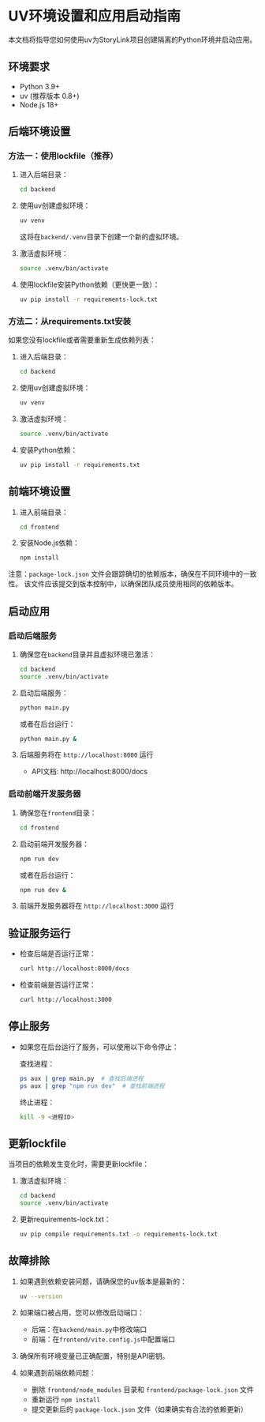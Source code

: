 # UV环境设置和应用启动指南

本文档将指导您如何使用uv为StoryLink项目创建隔离的Python环境并启动应用。

## 环境要求

- Python 3.9+
- uv (推荐版本 0.8+)
- Node.js 18+

## 后端环境设置

### 方法一：使用lockfile（推荐）

1. 进入后端目录：
   ```bash
   cd backend
   ```

2. 使用uv创建虚拟环境：
   ```bash
   uv venv
   ```
   这将在`backend/.venv`目录下创建一个新的虚拟环境。

3. 激活虚拟环境：
   ```bash
   source .venv/bin/activate
   ```

4. 使用lockfile安装Python依赖（更快更一致）：
   ```bash
   uv pip install -r requirements-lock.txt
   ```

### 方法二：从requirements.txt安装

如果您没有lockfile或者需要重新生成依赖列表：

1. 进入后端目录：
   ```bash
   cd backend
   ```

2. 使用uv创建虚拟环境：
   ```bash
   uv venv
   ```

3. 激活虚拟环境：
   ```bash
   source .venv/bin/activate
   ```

4. 安装Python依赖：
   ```bash
   uv pip install -r requirements.txt
   ```

## 前端环境设置

1. 进入前端目录：
   ```bash
   cd frontend
   ```

2. 安装Node.js依赖：
   ```bash
   npm install
   ```

注意：`package-lock.json` 文件会跟踪确切的依赖版本，确保在不同环境中的一致性。
该文件应该提交到版本控制中，以确保团队成员使用相同的依赖版本。

## 启动应用

### 启动后端服务

1. 确保您在`backend`目录并且虚拟环境已激活：
   ```bash
   cd backend
   source .venv/bin/activate
   ```

2. 启动后端服务：
   ```bash
   python main.py
   ```
   或者在后台运行：
   ```bash
   python main.py &
   ```

3. 后端服务将在 `http://localhost:8000` 运行
   - API文档: http://localhost:8000/docs

### 启动前端开发服务器

1. 确保您在`frontend`目录：
   ```bash
   cd frontend
   ```

2. 启动前端开发服务器：
   ```bash
   npm run dev
   ```
   或者在后台运行：
   ```bash
   npm run dev &
   ```

3. 前端开发服务器将在 `http://localhost:3000` 运行

## 验证服务运行

- 检查后端是否运行正常：
  ```bash
  curl http://localhost:8000/docs
  ```

- 检查前端是否运行正常：
  ```bash
  curl http://localhost:3000
  ```

## 停止服务

- 如果您在后台运行了服务，可以使用以下命令停止：

  查找进程：
  ```bash
  ps aux | grep main.py  # 查找后端进程
  ps aux | grep "npm run dev"  # 查找前端进程
  ```

  终止进程：
  ```bash
  kill -9 <进程ID>
  ```

## 更新lockfile

当项目的依赖发生变化时，需要更新lockfile：

1. 激活虚拟环境：
   ```bash
   cd backend
   source .venv/bin/activate
   ```

2. 更新requirements-lock.txt：
   ```bash
   uv pip compile requirements.txt -o requirements-lock.txt
   ```

## 故障排除

1. 如果遇到依赖安装问题，请确保您的uv版本是最新的：
   ```bash
   uv --version
   ```

2. 如果端口被占用，您可以修改启动端口：
   - 后端：在`backend/main.py`中修改端口
   - 前端：在`frontend/vite.config.js`中配置端口

3. 确保所有环境变量已正确配置，特别是API密钥。

4. 如果遇到前端依赖问题：
   - 删除 `frontend/node_modules` 目录和 `frontend/package-lock.json` 文件
   - 重新运行 `npm install`
   - 提交更新后的 `package-lock.json` 文件（如果确实有合法的依赖更新）